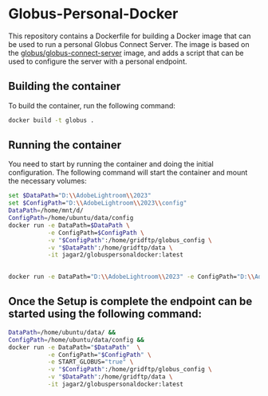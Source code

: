 # Globus-Personal-Docker

This repository contains a Dockerfile for building a Docker image that can be used to run a personal Globus Connect Server. The image is based on the [globus/globus-connect-server](https://hub.docker.com/r/globus/globus-connect-server) image, and adds a script that can be used to configure the server with a personal endpoint.

## Building the container

To build the container, run the following command:

```bash
docker build -t globus .
```

## Running the container

You need to start by running the container and doing the initial configuration. The following command will start the container and mount the necessary volumes:

```bash
set $DataPath="D:\\AdobeLightroom\\2023"
set $ConfigPath="D:\\AdobeLightroom\\2023\\config"
DataPath=/home/mnt/d/
ConfigPath=/home/ubuntu/data/config
docker run -e DataPath=$DataPath \
           -e ConfigPath=$ConfigPath \
           -v "$ConfigPath":/home/gridftp/globus_config \
           -v "$DataPath":/home/gridftp/data \
           -it jagar2/globuspersonaldocker:latest

           
docker run -e DataPath="D:\\AdobeLightroom\\2023" -e ConfigPath="D:\\AdobeLightroom\\2023\\config" -v "D:\\AdobeLightroom\\2023\\config":/home/gridftp/globus_config -v "D:\\AdobeLightroom\\2023":/home/gridftp/data -it globus:latest
```

## Once the Setup is complete the endpoint can be started using the following command:

```bash
DataPath=/home/ubuntu/data/ &&
ConfigPath=/home/ubuntu/data/config &&
docker run -e DataPath="$DataPath"  \
           -e ConfigPath="$ConfigPath" \
           -e START_GLOBUS="true" \
           -v "$ConfigPath":/home/gridftp/globus_config \
           -v "$DataPath":/home/gridftp/data \
           -it jagar2/globuspersonaldocker:latest
```
<!-- 
docker run -e DataPath=$DataPath -e ConfigPath=$ConfigPath -v "$ConfigPath":/home/gridftp/ -v "$DataPath":/home/gridftp/data -it jagar2/globuspersonaldocker:latest -->